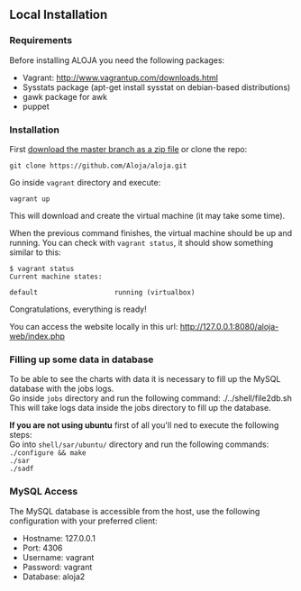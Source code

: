 
## Local Installation

### Requirements

Before installing ALOJA you need the following packages:

- Vagrant: http://www.vagrantup.com/downloads.html
- Sysstats package (apt-get install sysstat on debian-based distributions)
- gawk package for awk 
- puppet

### Installation

First [download the master branch as a zip file](https://github.com/Aloja/aloja/archive/master.zip) or clone the repo:

    git clone https://github.com/Aloja/aloja.git

Go inside `vagrant` directory and execute:

    vagrant up

This will download and create the virtual machine (it may take some time).

When the previous command finishes, the virtual machine should be up and running. You can check with `vagrant status`, it should show something similar to this:

    $ vagrant status
    Current machine states:

    default                   running (virtualbox)

Congratulations, everything is ready!

You can access the website locally in this url: http://127.0.0.1:8080/aloja-web/index.php

### Filling up some data in database
To be able to see the charts with data it is necessary to fill up the MySQL database with the jobs logs.  
Go inside `jobs` directory and run the following command:
./../shell/file2db.sh
This will take logs data inside the jobs directory to fill up the database.  

**If you are not using ubuntu** first of all you'll ned to execute the following steps:  
Go into `shell/sar/ubuntu/` directory and run the following commands:  
`./configure && make`  
`./sar`    
`./sadf`  

### MySQL Access

The MySQL database is accessible from the host, use the following configuration with your preferred client:

- Hostname: 127.0.0.1
- Port: 4306
- Username: vagrant
- Password: vagrant
- Database: aloja2
